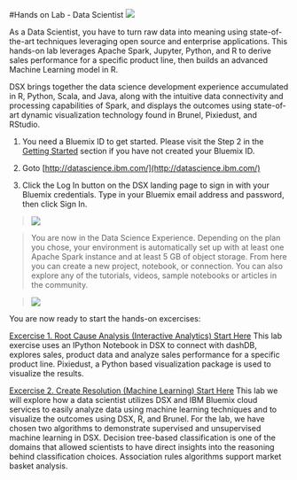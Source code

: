 #Hands on Lab - Data Scientist
[<img src="https://github.com/WatsonDataPlatform/E2ELab/blob/master/Media/MachineLearning.png">](https://github.com/WatsonDataPlatform/E2ELab)

As a Data Scientist, you have to turn raw data into meaning using state-of-the-art techniques leveraging open source and enterprise applications. This hands-on lab leverages Apache Spark, Jupyter, Python, and R to derive sales performance for a specific product line, then builds an advanced Machine Learning model in R.

DSX brings together the data science development experience accumulated in R, Python, Scala, and Java, along with the intuitive data connectivity and processing capabilities of Spark, and displays the outcomes using state-of-art dynamic visualization technology found in Brunel, Pixiedust, and RStudio.

1. You need a Bluemix ID to get started. Please visit the Step 2 in the [Getting Started](https://github.com/WatsonDataPlatform/E2ELab/tree/master/GettingStarted) section if you have not created your Bluemix ID.


1. Goto [http://datascience.ibm.com/](http://datascience.ibm.com/)

2. Click the Log In button on the DSX landing page to sign in with your Bluemix credentials. Type in your Bluemix email address and password, then click Sign In.

 > <img src="https://github.com/watsondataplatform/e2elab/raw/master/datascientist/media/DSX Sign On.png">

 > You are now in the Data Science Experience. Depending on the plan you chose, your environment is automatically set up with at least one Apache Spark instance and at least 5 GB of object storage. From here you can create a new project, notebook, or connection. You can also explore any of the tutorials, videos, sample notebooks or articles in the community.

 > <img src="https://github.com/watsondataplatform/e2elab/blob/master/datascientist/media/DSX%20Landing.png">

You are now ready to start the hands-on excercises:

[Excercise 1. Root Cause Analysis (Interactive Analytics) Start Here](https://github.com/watsondataplatform/e2elab/raw/master/datascientist/interactive-analytics/)
This lab exercise uses an IPython Notebook in DSX to connect with dashDB, explores sales, product data and analyze sales performance for a specific product line. Pixiedust, a Python based visualization package is used to visualize the results.

[Excercise 2. Create Resolution (Machine Learning) Start Here](https://github.com/watsondataplatform/e2elab/raw/master/datascientist/machinelearning/)
This lab we will explore how a data scientist utilizes DSX and IBM Bluemix cloud services to easily analyze data using machine learning techniques and to visualize the outcomes using DSX, R, and Brunel. For the lab, we have chosen two algorithms to demonstrate supervised and unsupervised machine learning in DSX. Decision tree-based classification is one of the domains that allowed scientists to have direct insights into the reasoning behind classification choices. Association rules algorithms support market basket analysis.



